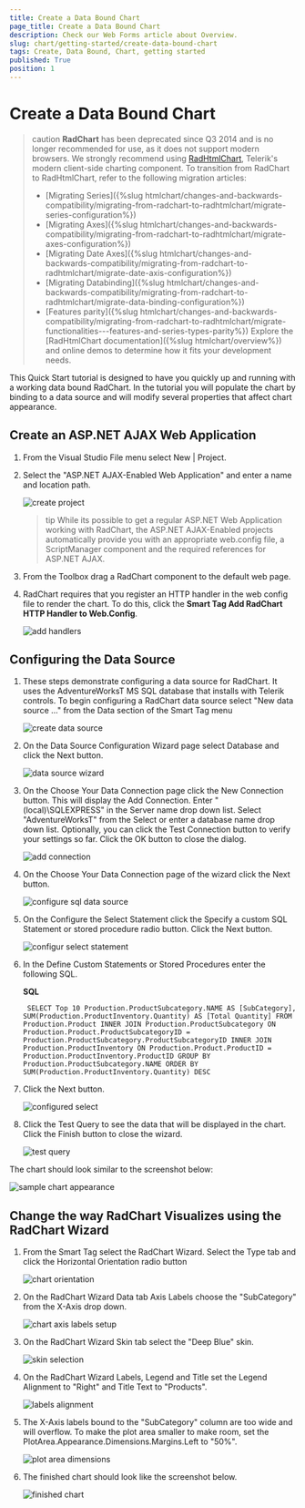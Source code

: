 ```yaml
---
title: Create a Data Bound Chart
page_title: Create a Data Bound Chart
description: Check our Web Forms article about Overview.
slug: chart/getting-started/create-data-bound-chart
tags: Create, Data Bound, Chart, getting started
published: True
position: 1
---
```


# Create a Data Bound Chart

>caution **RadChart** has been deprecated since Q3 2014 and is no longer recommended for use, as it does not support modern browsers. We strongly recommend using [RadHtmlChart](https://www.telerik.com/products/aspnet-ajax/html-chart.aspx), Telerik's modern client-side charting component. 
>To transition from RadChart to RadHtmlChart, refer to the following migration articles:
> - [Migrating Series]({%slug htmlchart/changes-and-backwards-compatibility/migrating-from-radchart-to-radhtmlchart/migrate-series-configuration%})
> - [Migrating Axes]({%slug htmlchart/changes-and-backwards-compatibility/migrating-from-radchart-to-radhtmlchart/migrate-axes-configuration%})
> - [Migrating Date Axes]({%slug htmlchart/changes-and-backwards-compatibility/migrating-from-radchart-to-radhtmlchart/migrate-date-axis-configuration%})
> - [Migrating Databinding]({%slug htmlchart/changes-and-backwards-compatibility/migrating-from-radchart-to-radhtmlchart/migrate-data-binding-configuration%})
> - [Features parity]({%slug htmlchart/changes-and-backwards-compatibility/migrating-from-radchart-to-radhtmlchart/migrate-functionalities---features-and-series-types-parity%})
>Explore the [RadHtmlChart documentation]({%slug htmlchart/overview%}) and online demos to determine how it fits your development needs.


This Quick Start tutorial is designed to have you quickly up and running with a working data bound RadChart. In the tutorial you will populate the chart by binding to a data source and will modify several properties that affect chart appearance.

## Create an ASP.NET AJAX Web Application

1. From the Visual Studio File menu select New | Project.

1. Select the "ASP.NET AJAX-Enabled Web Application" and enter a name and location path.

	![create project](images/radchart-quickstart001.png)

	>tip While its possible to get a regular ASP.NET Web Application working with RadChart, the ASP.NET AJAX-Enabled projects automatically provide you with an appropriate web.config file, a ScriptManager component and the required references for ASP.NET AJAX.

1. From the Toolbox drag a RadChart component to the default web page.

1. RadChart requires that you register an HTTP handler in the web config file to render the chart. To do this, click the **Smart Tag Add RadChart HTTP Handler to Web.Config**.

	![add handlers](images/radchart-quickstart019.png)


## Configuring the Data Source


1. These steps demonstrate configuring a data source for RadChart. It uses the AdventureWorksT MS SQL database that installs with Telerik controls. To begin configuring a RadChart data source select "New data source ..." from the Data section of the Smart Tag menu

	![create data source](images/radchart-quickstartdb003.png)

1. On the Data Source Configuration Wizard page select Database and click the Next button.

	![data source wizard](images/radchart-quickstartdb004.png)

1. On the Choose Your Data Connection page click the New Connection button. This will display the Add Connection. Enter "(local)\SQLEXPRESS" in the Server name drop down list. Select "AdventureWorksT" from the Select or enter a database name drop down list. Optionally, you can click the Test Connection button to verify your settings so far. Click the OK button to close the dialog.

	![add connection](images/radchart-quickstartdb005.png)

1. On the Choose Your Data Connection page of the wizard click the Next button.

	![configure sql data source](images/radchart-quickstartdb006.png)

1. On the Configure the Select Statement click the Specify a custom SQL Statement or stored procedure radio button. Click the Next button.

	![configur select statement](images/radchart-quickstartdb007.png)

1. In the Define Custom Statements or Stored Procedures enter the following SQL.

	__SQL__

		SELECT Top 10 Production.ProductSubcategory.NAME AS [SubCategory], SUM(Production.ProductInventory.Quantity) AS [Total Quantity] FROM Production.Product INNER JOIN Production.ProductSubcategory ON Production.Product.ProductSubcategoryID = Production.ProductSubcategory.ProductSubcategoryID INNER JOIN Production.ProductInventory ON Production.Product.ProductID = Production.ProductInventory.ProductID GROUP BY Production.ProductSubcategory.NAME ORDER BY SUM(Production.ProductInventory.Quantity) DESC

1. Click the Next button.

	![configured select](images/radchart-quickstartdb010.png)

1. Click the Test Query to see the data that will be displayed in the chart. Click the Finish button to close the wizard.

	![test query](images/radchart-quickstartdb010.png)

The chart should look similar to the screenshot below:

![sample chart appearance](images/radchart-quickstartdb012.png)


## Change the way RadChart Visualizes using the RadChart Wizard


1. From the Smart Tag select the RadChart Wizard. Select the Type tab and click the Horizontal Orientation radio button

	![chart orientation](images/radchart-quickstartdb013.png)

1. On the RadChart Wizard Data tab Axis Labels choose the "SubCategory" from the X-Axis drop down.

	![chart axis labels setup](images/radchart-quickstartdb014.png)

1. On the RadChart Wizard Skin tab select the "Deep Blue" skin.

	![skin selection](images/radchart-quickstartdb015.png)

1. On the RadChart Wizard Labels, Legend and Title set the Legend Alignment to "Right" and Title Text to "Products".

	![labels alignment](images/radchart-quickstartdb016.png)

1. The X-Axis labels bound to the "SubCategory" column are too wide and will overflow. To make the plot area smaller to make room, set the PlotArea.Appearance.Dimensions.Margins.Left to "50%".

	![plot area dimensions](images/radchart-quickstartdb017.png)

1. The finished chart should look like the screenshot below.

	![finished chart](images/radchart-quickstartdb018.png)
